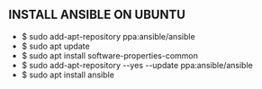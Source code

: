 ## INSTALL ANSIBLE ON UBUNTU
- $ sudo add-apt-repository ppa:ansible/ansible
- $ sudo apt update
- $ sudo apt install software-properties-common
- $ sudo add-apt-repository --yes --update ppa:ansible/ansible
- $ sudo apt install ansible
